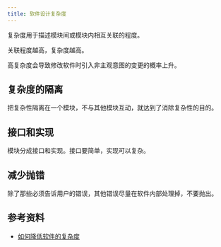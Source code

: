 ```yaml
---
title: 软件设计复杂度
---
```


复杂度用于描述模块间或模块内相互关联的程度。

关联程度越高，复杂度越高。

高复杂度会导致修改软件时引入非主观意图的变更的概率上升。

## 复杂度的隔离

把复杂性隔离在一个模块，不与其他模块互动，就达到了消除复杂性的目的。

## 接口和实现

模块分成接口和实现。接口要简单，实现可以复杂。

## 减少抛错

除了那些必须告诉用户的错误，其他错误尽量在软件内部处理掉，不要抛出。

## 参考资料

- [如何降低软件的复杂度](https://www.ruanyifeng.com/blog/2018/09/complexity.html)